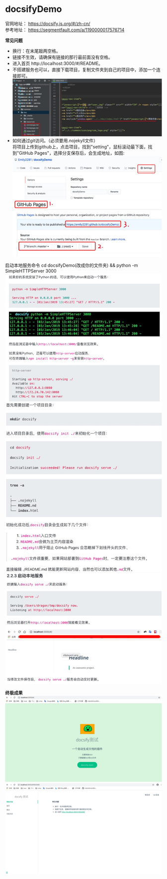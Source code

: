 # docsifyDemo
官网地址： https://docsify.js.org/#/zh-cn/  
参考地址： https://segmentfault.com/a/1190000017576714  

**常见问题**
- 换行：在末尾敲两空格。
- 链接不生效，请确保有链接的那行最前面没有空格。
- 进入首页 http://localhost:3000/#/README。
- 不搭建服务也可以，直接下载项目，复制文件夹到自己的项目中，添加一个连接即可。
    ![img](readImg/menu.jpg "连接菜单")
- 如何通过git访问。（必须要用.nojekyll文件）  
  将项目上传到github上，点击项目，找到"setting"，鼠标滚动最下面，找到"GitHub Pages"，选择分支保存后，会生成地址，如图:  
  ![img](readImg/setting.jpg "设置")  
  ![img](readImg/gitPage.jpg "GitHub Pages")

启动本地服务命令 cd docsifyDemo(改成你的文件夹) && python -m SimpleHTTPServer 3000  
![img](readImg/docsity1.jpg "docsify1")  
![img](readImg/docsity2.jpg "docsify2")  
![img](readImg/docsity3.jpg "docsify3")

**终极成果**
![img](readImg/coverpage.jpg "封面")
![img](readImg/demo.jpg "样例")
